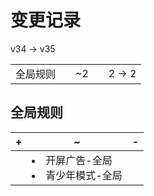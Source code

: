 # 变更记录

v34 -> v35

||||||
|-|:-:|:-:|:-:|:-:|
|全局规则||~2||2 -> 2|

## 全局规则

|+|~|-|
|-|-|-|
||<li>开屏广告-全局<li>青少年模式-全局||

